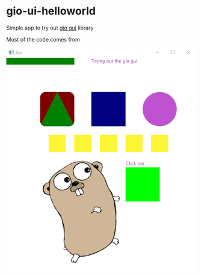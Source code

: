 # gio-ui-helloworld
Simple app to try out [gio gui](https://gioui.org/) library

Most of the code comes from 

![demo](img/gio-helloworld.png)
